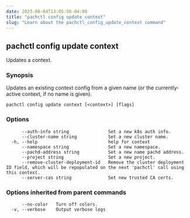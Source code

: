 ```yaml
---
date: 2023-08-04T13:05:50-04:00
title: "pachctl config update context"
slug: "Learn about the pachctl_config_update_context command"
---
```


## pachctl config update context

Updates a context.

### Synopsis

Updates an existing context config from a given name (or the currently-active context, if no name is given).

```
pachctl config update context [<context>] [flags]
```

### Options

```
      --auth-info string               Set a new k8s auth info.
      --cluster-name string            Set a new cluster name.
  -h, --help                           help for context
      --namespace string               Set a new namespace.
      --pachd-address string           Set a new name pachd address.
      --project string                 Set a new project.
      --remove-cluster-deployment-id   Remove the cluster deployment ID field, which will be repopulated on the next 'pachctl' call using this context.
      --server-cas string              Set new trusted CA certs.
```

### Options inherited from parent commands

```
      --no-color   Turn off colors.
  -v, --verbose    Output verbose logs
```